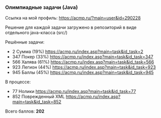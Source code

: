 ### Олимпиадные задачи (Java)
Ссылка на мой профиль: https://acmp.ru/?main=user&id=290228

Решение для каждой задачи загружено в репозиторий в виде отдельного java-класса (src/)

Решённые задачи:
- 2 Сумма (19%) https://acmp.ru/index.asp?main=task&id_task=2
- 347 Покер (33%) https://acmp.ru/index.asp?main=task&id_task=347
- 566 Халява (61%) https://acmp.ru/index.asp?main=task&id_task=566
- 923 Легион (44%) https://acmp.ru/index.asp?main=task&id_task=923
- 945 Баллы (45%) https://acmp.ru/index.asp?main=task&id_task=945

В процессе:
- 77 Нолики https://acmp.ru/index.asp?main=task&id_task=77
- 852 Поврежденный XML https://acmp.ru/index.asp?main=task&id_task=852

Всего баллов: **202**
